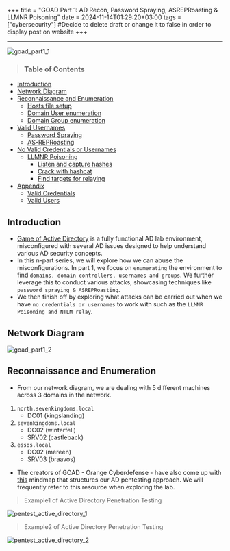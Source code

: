 +++
title = "GOAD Part 1: AD Recon, Password Spraying, ASREPRoasting & LLMNR Poisoning"
date = 2024-11-14T01:29:20+03:00
tags = ["cybersecurity"]
#Decide to delete draft or change it to false in order to display post on website
+++

---

![goad_part1_1](https://github.com/user-attachments/assets/03da8b24-ab3c-4264-b6dc-2851c0840b8c)

> ### Table of Contents

- [Introduction](#introduction)
- [Network Diagram](#network-diagram)
- [Reconnaissance and Enumeration](#reconnaissance-and-enumeration)
  - [Hosts file setup](#hosts-file-setup)
  - [Domain User enumeration](#domain-user-enumeration)
  - [Domain Group enumeration](#domain-group-enumeration)
- [Valid Usernames](#valid-usernames)
  - [Password Spraying](#password-spraying)
  - [AS-REPRoasting](#as-reproasting)
- [No Valid Credentials or Usernames](#no-valid-credentials-or-usernames)
  - [LLMNR Poisoning](#llmnr-poisoning)
    - [Listen and capture hashes](#listen-and-capture-hashes)
    - [Crack with hashcat](#crack-with-hashcat)
    - [Find targets for relaying](#find-targets-for-relaying)
- [Appendix](#appendix)
  - [Valid Credentials](#valid-credentials)
  - [Valid Users](#valid-users)

## Introduction

- [Game of Active Directory](https://github.com/Orange-Cyberdefense/GOAD) is a fully functional AD lab environment, misconfigured with several AD issues designed to help understand various AD security concepts.
- In this n-part series, we will explore how we can abuse the misconfigurations. In part 1, we focus on `enumerating` the environment to find `domains, domain controllers, usernames and groups`. We further leverage this to conduct various attacks, showcasing techniques like `password spraying & ASREPRoasting`.
- We then finish off by exploring what attacks can be carried out when we have `no credentials or usernames` to work with such as the `LLMNR Poisoning and NTLM relay`.

## Network Diagram

![goad_part1_2](https://github.com/user-attachments/assets/758bc9f7-7337-45e7-8ab5-3bff783f6d5f)

## Reconnaissance and Enumeration

- From our network diagram, we are dealing with 5 different machines across 3 domains in the network.

1. `north.sevenkingdoms.local`
   - DC01 (kingslanding)
2. `sevenkingdoms.local`
   - DC02 (winterfell)
   - SRV02 (castleback)
3. `essos.local`
   - DC02 (mereen)
   - SRV03 (braavos)

- The creators of GOAD - Orange Cyberdefense - have also come up with [this](https://orange-cyberdefense.github.io/ocd-mindmaps/) mindmap that structures our AD pentesting approach. We will frequently refer to this resource when exploring the lab.

> Example1 of Active Directory Penetration Testing

![pentest_active_directory_1](https://github.com/user-attachments/assets/a2c12381-5182-487a-afb2-04d03e36b796)

> Example2 of Active Directory Penetration Testing

![pentest_active_directory_2](https://github.com/user-attachments/assets/8e8ac296-202b-4a54-be98-d3b600bc4675)
